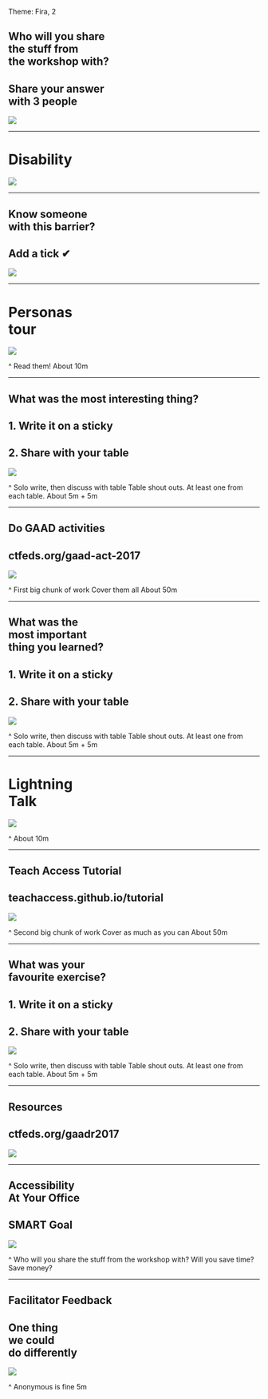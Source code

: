 Theme: Fira, 2

## Who will you share<br>the stuff from<br>the workshop with?
## **Share your answer<br>with 3 people**

![](img/stickynotes.jpg)

---

# Disability

![](img/posters.jpg)

---

## Know someone<br>with this barrier?
## **Add a tick ✔︎**

![](img/posters.jpg)

---

# Personas<br>tour

![](img/posters.jpg)

^ Read them!
About 10m

---

## What was the most interesting thing?
## **1. Write it on a sticky**
## **2. Share with your table**

![](img/discussion.jpg)

^ Solo write, then discuss with table
Table shout outs. At least one from each table.
About 5m + 5m

---

## Do GAAD activities
## **ctfeds.org/gaad-act-2017**

![](img/laptop.jpg)

^ First big chunk of work
Cover them all
About 50m

---

## What was the<br>most important<br>thing you learned?
## **1. Write it on a sticky**
## **2. Share with your table**

![](img/discussion.jpg)

^ Solo write, then discuss with table
Table shout outs. At least one from each table.
About 5m + 5m

---

# Lightning<br>Talk

![](img/presentation.jpg)

^ About 10m

---

## Teach Access Tutorial
## **teachaccess.github.io/tutorial**

![](img/laptop.jpg)

^ Second big chunk of work
Cover as much as you can
About 50m

---

## What was your<br>favourite exercise?
## **1. Write it on a sticky**
## **2. Share with your table**

![](img/discussion.jpg)

^ Solo write, then discuss with table
Table shout outs. At least one from each table.
About 5m + 5m

---

## Resources
## **ctfeds.org/gaadr2017**

![](img/discussion.jpg)

---

## Accessibility<br>At Your Office
## **SMART Goal**

![](img/indexcards.jpg)

^ Who will you share the stuff from the workshop with?
Will you save time? Save money?

---

## Facilitator Feedback
## **One thing<br>we could<br>do differently**

![](img/indexcards.jpg)

^ Anonymous is fine
5m
